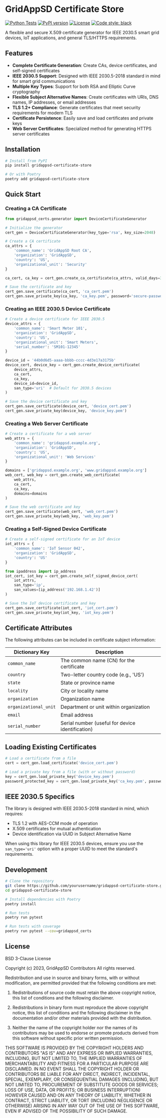 # GridAppSD Certificate Store

[![Python Tests](https://github.com/GRIDAPPSD/gridappsd-certificate-store/actions/workflows/python-test.yml/badge.svg)](https://github.com/GRIDAPPSD/gridappsd-certificate-store/actions/workflows/python-test.yml)
[![PyPI version](https://badge.fury.io/py/gridappsd-certificate-store.svg)](https://badge.fury.io/py/gridappsd-certificate-store)
[![License](https://img.shields.io/badge/License-BSD_3--Clause-blue.svg)](https://opensource.org/licenses/BSD-3-Clause)
[![Code style: black](https://img.shields.io/badge/code%20style-black-000000.svg)](https://github.com/psf/black)

A flexible and secure X.509 certificate generator for IEEE 2030.5 smart grid devices, IoT applications, and general TLS/HTTPS requirements.

## Features

- **Complete Certificate Generation**: Create CAs, device certificates, and self-signed certificates
- **IEEE 2030.5 Support**: Designed with IEEE 2030.5-2018 standard in mind for smart grid communications
- **Multiple Key Types**: Support for both RSA and Elliptic Curve cryptography
- **Flexible Subject Alternative Names**: Create certificates with URIs, DNS names, IP addresses, or email addresses
- **TLS 1.2+ Compliance**: Generate certificates that meet security requirements for modern TLS
- **Certificate Persistence**: Easily save and load certificates and private keys
- **Web Server Certificates**: Specialized method for generating HTTPS server certificates

## Installation

```bash
# Install from PyPI
pip install gridappsd-certificate-store

# Or with Poetry
poetry add gridappsd-certificate-store
```

## Quick Start

### Creating a CA Certificate

```python
from gridappsd_certs.generator import DeviceCertificateGenerator

# Initialize the generator
cert_gen = DeviceCertificateGenerator(key_type='rsa', key_size=2048)

# Create a CA certificate
ca_attrs = {
    'common_name': 'GridAppSD Root CA',
    'organization': 'GridAppSD',
    'country': 'US',
    'organizational_unit': 'Security'
}

ca_cert, ca_key = cert_gen.create_ca_certificate(ca_attrs, valid_days=3652)

# Save the certificate and key
cert_gen.save_certificate(ca_cert, 'ca_cert.pem')
cert_gen.save_private_key(ca_key, 'ca_key.pem', password='secure-password')
```

### Creating an IEEE 2030.5 Device Certificate

```python
# Create a device certificate for IEEE 2030.5
device_attrs = {
    'common_name': 'Smart Meter 101',
    'organization': 'GridAppSD',
    'country': 'US',
    'organizational_unit': 'Smart Meters',
    'serial_number': 'SM101-12345'
}

device_id = '44b0d6d5-aaaa-bbbb-cccc-4d3e17a3175b'
device_cert, device_key = cert_gen.create_device_certificate(
    device_attrs,
    ca_cert,
    ca_key,
    device_id=device_id,
    san_type='uri'  # Default for 2030.5 devices
)

# Save the device certificate and key
cert_gen.save_certificate(device_cert, 'device_cert.pem')
cert_gen.save_private_key(device_key, 'device_key.pem')
```

### Creating a Web Server Certificate

```python
# Create a certificate for a web server
web_attrs = {
    'common_name': 'gridappsd.example.org',
    'organization': 'GridAppSD',
    'country': 'US',
    'organizational_unit': 'Web Services'
}

domains = ['gridappsd.example.org', 'www.gridappsd.example.org']
web_cert, web_key = cert_gen.create_web_certificate(
    web_attrs,
    ca_cert,
    ca_key,
    domains=domains
)

# Save the web certificate and key
cert_gen.save_certificate(web_cert, 'web_cert.pem')
cert_gen.save_private_key(web_key, 'web_key.pem')
```

### Creating a Self-Signed Device Certificate

```python
# Create a self-signed certificate for an IoT device
iot_attrs = {
    'common_name': 'IoT Sensor 042',
    'organization': 'GridAppSD',
    'country': 'US'
}

from ipaddress import ip_address
iot_cert, iot_key = cert_gen.create_self_signed_device_cert(
    iot_attrs,
    san_type='ip',
    san_values=[ip_address('192.168.1.42')]
)

# Save the IoT device certificate and key
cert_gen.save_certificate(iot_cert, 'iot_cert.pem')
cert_gen.save_private_key(iot_key, 'iot_key.pem')
```

## Certificate Attributes

The following attributes can be included in certificate subject information:

| Dictionary Key | Description |
|----------------|-------------|
| `common_name` | The common name (CN) for the certificate |
| `country` | Two-letter country code (e.g., 'US') |
| `state` | State or province name |
| `locality` | City or locality name |
| `organization` | Organization name |
| `organizational_unit` | Department or unit within organization |
| `email` | Email address |
| `serial_number` | Serial number (useful for device identification) |

## Loading Existing Certificates

```python
# Load a certificate from a file
cert = cert_gen.load_certificate('device_cert.pem')

# Load a private key from a file (with or without password)
key = cert_gen.load_private_key('device_key.pem')
password_protected_key = cert_gen.load_private_key('ca_key.pem', password='secure-password')
```

## IEEE 2030.5 Specifics

The library is designed with IEEE 2030.5-2018 standard in mind, which requires:

- TLS 1.2 with AES-CCM mode of operation
- X.509 certificates for mutual authentication
- Device identification via UUID in Subject Alternative Name

When using this library for IEEE 2030.5 devices, ensure you use the `san_type='uri'` option with a proper UUID to meet the standard's requirements.

## Development

```bash
# Clone the repository
git clone https://github.com/yourusername/gridappsd-certificate-store.git
cd gridappsd-certificate-store

# Install dependencies with Poetry
poetry install

# Run tests
poetry run pytest

# Run tests with coverage
poetry run pytest --cov=gridappsd_certs
```

## License

BSD 3-Clause License

Copyright (c) 2023, GridAppSD Contributors
All rights reserved.

Redistribution and use in source and binary forms, with or without
modification, are permitted provided that the following conditions are met:

1. Redistributions of source code must retain the above copyright notice, this
   list of conditions and the following disclaimer.

2. Redistributions in binary form must reproduce the above copyright notice,
   this list of conditions and the following disclaimer in the documentation
   and/or other materials provided with the distribution.

3. Neither the name of the copyright holder nor the names of its
   contributors may be used to endorse or promote products derived from
   this software without specific prior written permission.

THIS SOFTWARE IS PROVIDED BY THE COPYRIGHT HOLDERS AND CONTRIBUTORS "AS IS"
AND ANY EXPRESS OR IMPLIED WARRANTIES, INCLUDING, BUT NOT LIMITED TO, THE
IMPLIED WARRANTIES OF MERCHANTABILITY AND FITNESS FOR A PARTICULAR PURPOSE ARE
DISCLAIMED. IN NO EVENT SHALL THE COPYRIGHT HOLDER OR CONTRIBUTORS BE LIABLE
FOR ANY DIRECT, INDIRECT, INCIDENTAL, SPECIAL, EXEMPLARY, OR CONSEQUENTIAL
DAMAGES (INCLUDING, BUT NOT LIMITED TO, PROCUREMENT OF SUBSTITUTE GOODS OR
SERVICES; LOSS OF USE, DATA, OR PROFITS; OR BUSINESS INTERRUPTION) HOWEVER
CAUSED AND ON ANY THEORY OF LIABILITY, WHETHER IN CONTRACT, STRICT LIABILITY,
OR TORT (INCLUDING NEGLIGENCE OR OTHERWISE) ARISING IN ANY WAY OUT OF THE USE
OF THIS SOFTWARE, EVEN IF ADVISED OF THE POSSIBILITY OF SUCH DAMAGE.